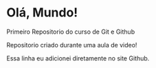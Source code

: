 # Olá, Mundo!
 Primeiro Repositorio do curso de Git e Github

 Repositorio criado durante uma aula de video!

Essa linha eu adicionei diretamente no site Github.
